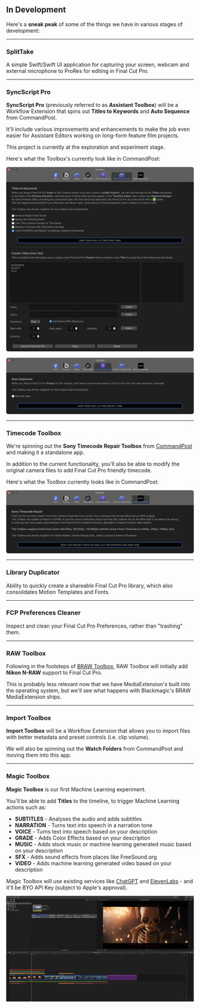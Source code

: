 ## In Development

Here's a **sneak peak** of some of the things we have in various stages of development:

---

### SplitTake

A simple Swift/Swift UI application for capturing your screen, webcam and external microphone to ProRes for editing in Final Cut Pro.

---

### SyncScript Pro

**SyncScript Pro** (previously referred to as **Assistant Toolbox**) will be a Workflow Extension that spins out **Titles to Keywords** and **Auto Sequence** from CommandPost.

It'll include various improvements and enhancements to make the job even easier for Assistant Editors working on long-form feature film projects.

This project is currently at the exploration and experiment stage.

Here's what the Toolbox's currently look like in CommandPost:

![](/static/titles-to-keywords.png)

![](/static/auto-sequence.png)

---

### Timecode Toolbox

We're spinning out the **Sony Timecode Repair Toolbox** from [CommandPost](https://commandpost.io) and making it a standalone app.

In addition to the current functionality, you'll also be able to modify the original camera files to add Final Cut Pro friendly timecode.

Here's what the Toolbox currently looks like in CommandPost:

![](/static/sony-timecode-repair.png)

---

### Library Duplicator

Ability to quickly create a shareable Final Cut Pro library, which also consolidates Motion Templates and Fonts.

---

### FCP Preferences Cleaner

Inspect and clean your Final Cut Pro Preferences, rather than "trashing" them.

---

### RAW Toolbox

Following in the footsteps of [BRAW Toolbox](#braw-toolbox), RAW Toolbox will initially add **Nikon N-RAW** support to Final Cut Pro.

This is probably less relevant now that we have MediaExtension's built into the operating system, but we'll see what happens with Blackmagic's BRAW MediaExtension ships.

---

### Import Toolbox

**Import Toolbox** will be a Workflow Extension that allows you to import files with better metadata and preset controls (i.e. clip volume).

We will also be spinning out the **Watch Folders** from CommandPost and moving them into this app.

---

### Magic Toolbox

**Magic Toolbox** is our first Machine Learning experiment.

You'll be able to add **Titles** to the timeline, to trigger Machine Learning actions such as:

- **SUBTITLES** - Analyses the audio and adds subtitles
- **NARRATION** - Turns text into speech in a narration tone
- **VOICE** - Turns text into speech based on your description
- **GRADE** - Adds Color Effects based on your description
- **MUSIC** - Adds stock music or machine learning generated music based on your description
- **SFX** - Adds sound effects from places like FreeSound.org
- **VIDEO** - Adds machine learning generated video based on your description

Magic Toolbox will use existing services like [ChatGPT](https://chat.openai.com) and [ElevenLabs](https://beta.elevenlabs.io) - and it'll be BYO API Key (subject to Apple's approval).

![](/static/magic-toolbox.jpg)